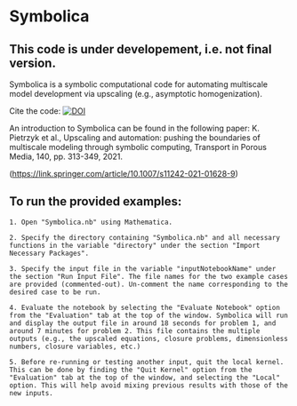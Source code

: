 

# Symbolica
## This code is under developement, i.e. not final version.
Symbolica is a symbolic computational code for automating multiscale model development via upscaling (e.g., asymptotic homogenization).

Cite the code: [![DOI](https://zenodo.org/badge/613093394.svg)](https://zenodo.org/badge/latestdoi/613093394)

An introduction to Symbolica can be found in the following paper:
K. Pietrzyk et al., Upscaling and automation: pushing the boundaries of multiscale modeling through symbolic computing,
Transport in Porous Media, 140, pp. 313-349, 2021.

(https://link.springer.com/article/10.1007/s11242-021-01628-9)

## To run the provided examples:

	1. Open "Symbolica.nb" using Mathematica.

	2. Specify the directory containing "Symbolica.nb" and all necessary functions in the variable "directory" under the section "Import Necessary Packages".

	3. Specify the input file in the variable "inputNotebookName" under the section "Run Input File". The file names for the two example cases are provided (commented-out). Un-comment the name corresponding to the desired case to be run.

	4. Evaluate the notebook by selecting the "Evaluate Notebook" option from the "Evaluation" tab at the top of the window. Symbolica will run and display the output file in around 18 seconds for problem 1, and around 7 minutes for problem 2. This file contains the multiple outputs (e.g., the upscaled equations, closure problems, dimensionless numbers, closure variables, etc.)

	5. Before re-running or testing another input, quit the local kernel. This can be done by finding the "Quit Kernel" option from the "Evaluation" tab at the top of the window, and selecting the "Local" option. This will help avoid mixing previous results with those of the new inputs.
